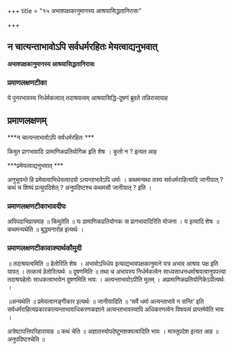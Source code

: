 +++
title = "१५ अभावपक्षकानुमानस्य आश्रयासिद्धतानिरासः"

+++


## न चात्यन्ताभावोऽपि सर्वधर्मरहितः मेयत्वाद्यनुभवात्

**अभावपक्षकानुमानस्य आश्रयासिद्धतानिरासः**

### **प्रमाणलक्षणटीका** 

ये पुनरभावस्य निर्धर्मकत्वात् तदाश्रयत्वम् आश्रयासिद्धि-दूषणं ब्रुवते तन्निरासायाह

## प्रमाणलक्षणम्

***न चात्यन्ताभावोऽपि सर्वधर्मरहितः ***

किमुत प्रागभावादिः प्रामाणिकप्रतियोगिक इति शेषः । कुतो न ? इत्यत आह

***प्रमेयत्वाद्यनुभवात् ***

अनुभूयन्ते हि प्रमेयत्वाभिधेयत्वादयो ऽत्यन्ताभावेऽपि धर्माः । कथमन्यथा तस्य सर्वधर्मराहित्यादि जानीयात् ? कथं च शिष्यं प्रत्युपदिशेत् ? अनुपदिष्टश्च कथमसौ जानीयात् ? इति ।

### **प्रमाणलक्षणटीकाभावदीपः**

अपिपदाभिप्रायमाह ॥ किमुतेति ॥ यः प्रामाणिकप्रतियोगकः स प्रागभावादिरिति योजना । य इत्यादि शेषः ॥ कथमन्यथेति ॥ बुद्ध्यनारोह इत्यर्थः ।

### **प्रमाणलक्षणटीकावाक्यार्थकौमुदी**

॥ तदाश्रयत्वमिति ॥ हेतोरिति शेषः । अभावोऽभिधेय इत्याद्यभावपक्षकानुमाने यत्र अभाव आश्रयः पक्ष इति यावत् । तत्कत्वं हेतोरित्यर्थः ॥ दूषणमिति ॥ तथा च अभावस्य निर्धर्मकत्वेन साध्यसाधनधर्माश्रयत्वानुपपत्त्या तदाश्रयहेतोः साधकत्वाभावेन दूषणमिति भावः । अत्यन्ताभावोऽपीति मूलम् । अप्रामाणिकप्रतियोगिकेऽपीत्यर्थः ।

॥अन्यथेति ॥ प्रमेयत्वानङ्गीकार इत्यर्थः ॥ जानीयादिति ॥ ‘सर्वे धर्मा अत्यन्ताभावे न सन्ति’ इति सर्वधर्मराहित्यप्रकारकात्यन्ताभावाधिकरणकज्ञाने अत्यन्ताभावस्यापि अधिकरणत्वेन विषयत्वं प्राप्तमेवेति भावः ।

अत्रेष्टापत्तिपरिहारायाह ॥ कथं चेति ॥ अज्ञातस्योपदेष्टुमशक्यत्वादिति भावः । मास्तूपदेश इत्यत आह ॥ अनुपदिष्टश्चेति ॥


